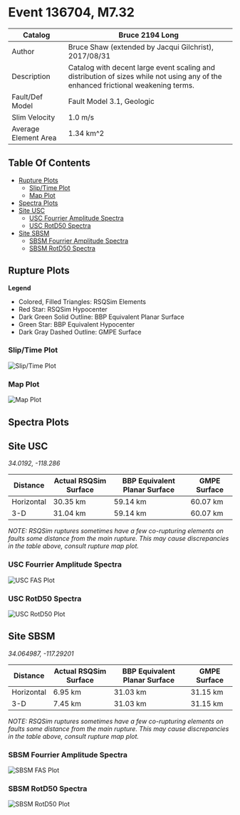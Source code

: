 # Event 136704, M7.32

| Catalog | Bruce 2194 Long |
|-----|-----|
| Author | Bruce Shaw (extended by Jacqui Gilchrist), 2017/08/31 |
| Description | Catalog with decent large event scaling and distribution of sizes while not using any of the enhanced frictional weakening terms. |
| Fault/Def Model | Fault Model 3.1, Geologic |
| Slim Velocity | 1.0 m/s |
| Average Element Area | 1.34 km^2 |

## Table Of Contents
* [Rupture Plots](#rupture-plots)
  * [Slip/Time Plot](#slip/time-plot)
  * [Map Plot](#map-plot)
* [Spectra Plots](#spectra-plots)
* [Site USC](#site-usc)
  * [USC Fourrier Amplitude Spectra](#usc-fourrier-amplitude-spectra)
  * [USC RotD50 Spectra](#usc-rotd50-spectra)
* [Site SBSM](#site-sbsm)
  * [SBSM Fourrier Amplitude Spectra](#sbsm-fourrier-amplitude-spectra)
  * [SBSM RotD50 Spectra](#sbsm-rotd50-spectra)
## Rupture Plots
**Legend**
* Colored, Filled Triangles: RSQSim Elements
* Red Star: RSQSim Hypocenter
* Dark Green Solid Outline: BBP Equivalent Planar Surface
* Green Star: BBP Equivalent Hypocenter
* Dark Gray Dashed Outline: GMPE Surface

### Slip/Time Plot
![Slip/Time Plot](resources/rupture_plot_136704.png)
### Map Plot
![Map Plot](resources/rupture_map_plot_136704.png)

## Spectra Plots
## Site USC
*34.0192, -118.286*

| Distance | Actual RSQSim Surface | BBP Equivalent Planar Surface | GMPE Surface |
|-----|-----|-----|-----|
| Horizontal | 30.35 km | 59.14 km | 60.07 km |
| 3-D | 31.04 km | 59.14 km | 60.07 km |

*NOTE: RSQSim ruptures sometimes have a few co-rupturing elements on faults some distance from the main rupture. This may cause discrepancies in the table above, consult rupture map plot.*
### USC Fourrier Amplitude Spectra
![USC FAS Plot](resources/fas_spectra_USC.png)
### USC RotD50 Spectra
![USC RotD50 Plot](resources/rotd50_spectra_USC.png)
## Site SBSM
*34.064987, -117.29201*

| Distance | Actual RSQSim Surface | BBP Equivalent Planar Surface | GMPE Surface |
|-----|-----|-----|-----|
| Horizontal | 6.95 km | 31.03 km | 31.15 km |
| 3-D | 7.45 km | 31.03 km | 31.15 km |

*NOTE: RSQSim ruptures sometimes have a few co-rupturing elements on faults some distance from the main rupture. This may cause discrepancies in the table above, consult rupture map plot.*
### SBSM Fourrier Amplitude Spectra
![SBSM FAS Plot](resources/fas_spectra_SBSM.png)
### SBSM RotD50 Spectra
![SBSM RotD50 Plot](resources/rotd50_spectra_SBSM.png)
